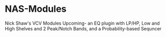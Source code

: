 # NAS-Modules
Nick Shaw's VCV Modules
Upcoming- an EQ plugin with LP/HP, Low and High Shelves and 2 Peak/Notch Bands, and a Probability-based Sequncer

